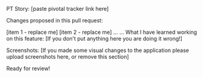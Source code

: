 PT Story: [paste pivotal tracker link here]

Changes proposed in this pull request:

[item 1 - replace me] [item 2 - replace me] ... ... What I have learned working on this feature: [If you don't put anything here you are doing it wrong!]

Screenshots: [If you made some visual changes to the application please upload screenshots here, or remove this section]

Ready for review!
